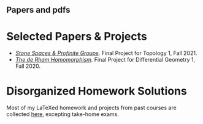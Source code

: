 ## Papers and pdfs
# Selected Papers & Projects
+ [*Stone Spaces & Profinite Groups*](./math/stone-spaces-profinite-groups.pdf).
   Final Project for Topology 1, Fall 2021.
+ [*The de Rham Homomorphism*](./math/de-rham-homomorphism.pdf).
   Final Project for Differential Geometry 1, Fall 2020.
# Disorganized Homework Solutions
Most of my LaTeXed homework and projects from past courses are collected [here,](./homework.html) excepting take-home exams.
